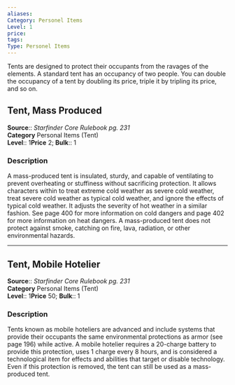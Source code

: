 ```yaml
---
aliases: 
Category: Personel Items
Level: 1
price: 
tags: 
Type: Personel Items
---
```

Tents are designed to protect their occupants from the ravages of the elements. A standard tent has an occupancy of two people. You can double the occupancy of a tent by doubling its price, triple it by tripling its price, and so on.  

## Tent, Mass Produced

**Source**:: _Starfinder Core Rulebook pg. 231_  
**Category** Personal Items (Tent)  
**Level**:: 1**Price** 2; **Bulk**:: 1

### Description

A mass-produced tent is insulated, sturdy, and capable of ventilating to prevent overheating or stuffiness without sacrificing protection. It allows characters within to treat extreme cold weather as severe cold weather, treat severe cold weather as typical cold weather, and ignore the effects of typical cold weather. It adjusts the severity of hot weather in a similar fashion. See page 400 for more information on cold dangers and page 402 for more information on heat dangers. A mass-produced tent does not protect against smoke, catching on fire, lava, radiation, or other environmental hazards.

---

## Tent, Mobile Hotelier

**Source**:: _Starfinder Core Rulebook pg. 231_  
**Category** Personal Items (Tent)  
**Level**:: 1**Price** 50; **Bulk**:: 1

### Description

Tents known as mobile hoteliers are advanced and include systems that provide their occupants the same environmental protections as armor (see page 196) while active. A mobile hotelier requires a 20-charge battery to provide this protection, uses 1 charge every 8 hours, and is considered a technological item for effects and abilities that target or disable technology. Even if this protection is removed, the tent can still be used as a mass-produced tent.
